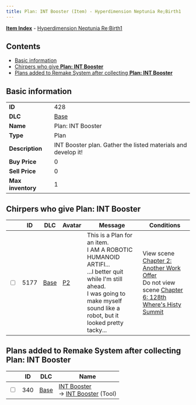 ```yaml
---
title: Plan: INT Booster (Item) - Hyperdimension Neptunia Re;Birth1
---
```


[**Item Index**](/neptunia/rb1/item/index.html) - [Hyperdimension Neptunia Re;Birth1](/neptunia/rb1)

## Contents

- [Basic information](#basic-information)
- [Chirpers who give **Plan: INT Booster**](#chirpers-who-give-plan-int-booster)
- [Plans added to Remake System after collecting **Plan: INT Booster**](#plans-added-to-remake-system-after-collecting-plan-int-booster)
## Basic information

|   |   |
| -- | -- |
| **ID** | 428 |
| **DLC** | [Base](/neptunia/rb1/dlc/1-base.html) |
| **Name** | Plan: INT Booster |
| **Type** | Plan |
| **Description** | INT Booster plan. Gather the listed materials and develop it! |
| **Buy Price** | 0 |
| **Sell Price** | 0 |
| **Max inventory** | 1 |


## Chirpers who give **Plan: INT Booster**

|    | ID | DLC | Avatar | Message | Conditions |
| -- | -- | --- | ------ | ------- | ---------- |
| <input type="checkbox" id="rb1-chirper-event-1-5177" class="trackbox" /> | 5177 | [Base](/neptunia/rb1/dlc/1-base.html) | [P2](/neptunia/rb1/undefined/1-245-p2.html) | This is a Plan for an item.<br />I AM A ROBOTIC HUMANOID ARTIFI...<br />...I better quit while I'm still ahead.<br />I was going to make myself sound like a robot, but it looked pretty tacky... | View scene [Chapter 2: Another Work Offer](/neptunia/rb1/scene/1-221-chapter-2-another-work-offer.html)<br />Do not view scene [Chapter 6: 128th Where's Histy Summit](/neptunia/rb1/scene/1-601-chapter-6-128th-wheres-histy-summit.html) |


## Plans added to Remake System after collecting **Plan: INT Booster**

|    | ID | DLC | Name |
| -- | -- | --- | ---- |
| <input type="checkbox" id="rb1-remake-1-340" class="trackbox" /> | 340 | [Base](/neptunia/rb1/dlc/1-base.html) | [INT Booster](/neptunia/rb1/remake/1-340-int-booster.html)<br /> → [INT Booster](/neptunia/rb1/item/1-33-int-booster.html) (Tool) |
